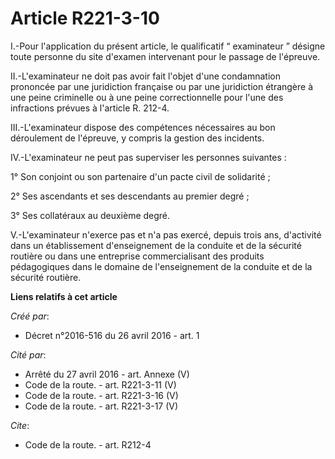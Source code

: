 # Article R221-3-10

I.-Pour l'application du présent article, le qualificatif “ examinateur ” désigne toute personne du site d'examen intervenant
pour le passage de l'épreuve. 

II.-L'examinateur ne doit pas avoir fait l'objet d'une condamnation prononcée par une juridiction française ou par une
juridiction étrangère à une peine criminelle ou à une peine correctionnelle pour l'une des infractions prévues à l'article R.
212-4. 

III.-L'examinateur dispose des compétences nécessaires au bon déroulement de l'épreuve, y compris la gestion des incidents. 

IV.-L'examinateur ne peut pas superviser les personnes suivantes : 

1° Son conjoint ou son partenaire d'un pacte civil de solidarité ; 

2° Ses ascendants et ses descendants au premier degré ; 

3° Ses collatéraux au deuxième degré. 

V.-L'examinateur n'exerce pas et n'a pas exercé, depuis trois ans, d'activité dans un établissement d'enseignement de la
conduite et de la sécurité routière ou dans une entreprise commercialisant des produits pédagogiques dans le domaine de
l'enseignement de la conduite et de la sécurité routière.

**Liens relatifs à cet article**

_Créé par_:

  - Décret n°2016-516 du 26 avril 2016 - art. 1

_Cité par_:

  - Arrêté du 27 avril 2016 - art. Annexe (V)
  - Code de la route. - art. R221-3-11 (V)
  - Code de la route. - art. R221-3-16 (V)
  - Code de la route. - art. R221-3-17 (V)

_Cite_:

  - Code de la route. - art. R212-4
